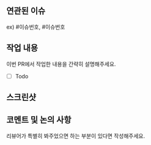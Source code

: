 ## 연관된 이슈

ex) #이슈번호, #이슈번호

## 작업 내용

이번 PR에서 작업한 내용을 간략히 설명해주세요.

- [ ] Todo

## 스크린샷

## 코멘트 및 논의 사항

리뷰어가 특별히 봐주었으면 하는 부분이 있다면 작성해주세요.
